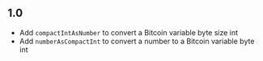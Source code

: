 ## 1.0

- Add `compactIntAsNumber` to convert a Bitcoin variable byte size int
- Add `numberAsCompactInt` to convert a number to a Bitcoin variable byte int
